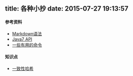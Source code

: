 title: 各种小抄
date: 2015-07-27 19:13:57
---

#### 参考资料

* [Markdown语法](http://packetlife.net/media/library/16/Markdown.pdf)
* [Java7 API](http://docs.oracle.com/javase/7/docs/api/)
* [一些有用的命令](/cheatsheet/useful-commands.html)

#### 知识点

* [一致性哈希](/cheatsheet/consistent-hashing.html)
